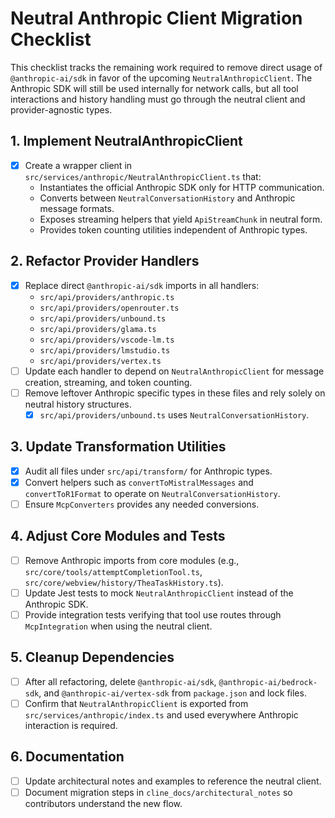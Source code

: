 # Neutral Anthropic Client Migration Checklist

This checklist tracks the remaining work required to remove direct usage of `@anthropic-ai/sdk` in favor of the upcoming `NeutralAnthropicClient`. The Anthropic SDK will still be used internally for network calls, but all tool interactions and history handling must go through the neutral client and provider-agnostic types.

## 1. Implement NeutralAnthropicClient
- [x] Create a wrapper client in `src/services/anthropic/NeutralAnthropicClient.ts` that:
  - Instantiates the official Anthropic SDK only for HTTP communication.
  - Converts between `NeutralConversationHistory` and Anthropic message formats.
  - Exposes streaming helpers that yield `ApiStreamChunk` in neutral form.
  - Provides token counting utilities independent of Anthropic types.

## 2. Refactor Provider Handlers
- [x] Replace direct `@anthropic-ai/sdk` imports in all handlers:
  - `src/api/providers/anthropic.ts`
  - `src/api/providers/openrouter.ts`
  - `src/api/providers/unbound.ts`
  - `src/api/providers/glama.ts`
  - `src/api/providers/vscode-lm.ts`
  - `src/api/providers/lmstudio.ts`
  - `src/api/providers/vertex.ts`
- [ ] Update each handler to depend on `NeutralAnthropicClient` for message creation, streaming, and token counting.
- [ ] Remove leftover Anthropic specific types in these files and rely solely on neutral history structures.
  - [x] `src/api/providers/unbound.ts` uses `NeutralConversationHistory`.

## 3. Update Transformation Utilities
- [x] Audit all files under `src/api/transform/` for Anthropic types.
- [x] Convert helpers such as `convertToMistralMessages` and `convertToR1Format` to operate on `NeutralConversationHistory`.
- [ ] Ensure `McpConverters` provides any needed conversions.

## 4. Adjust Core Modules and Tests
- [ ] Remove Anthropic imports from core modules (e.g., `src/core/tools/attemptCompletionTool.ts`, `src/core/webview/history/TheaTaskHistory.ts`).
- [ ] Update Jest tests to mock `NeutralAnthropicClient` instead of the Anthropic SDK.
- [ ] Provide integration tests verifying that tool use routes through `McpIntegration` when using the neutral client.

## 5. Cleanup Dependencies
- [ ] After all refactoring, delete `@anthropic-ai/sdk`, `@anthropic-ai/bedrock-sdk`, and `@anthropic-ai/vertex-sdk` from `package.json` and lock files.
- [ ] Confirm that `NeutralAnthropicClient` is exported from `src/services/anthropic/index.ts` and used everywhere Anthropic interaction is required.

## 6. Documentation
- [ ] Update architectural notes and examples to reference the neutral client.
- [ ] Document migration steps in `cline_docs/architectural_notes` so contributors understand the new flow.
